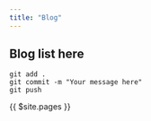 ```yaml
---
title: "Blog"
---
```


## Blog list here

```
git add .
git commit -m "Your message here"
git push
```

{{ $site.pages }}